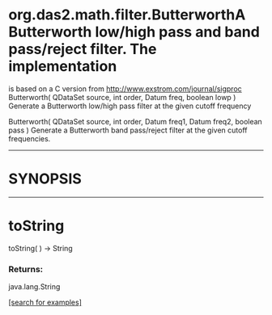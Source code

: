 # org.das2.math.filter.ButterworthA Butterworth low/high pass and band pass/reject filter. The implementation
 is based on a C version from http://www.exstrom.com/journal/sigproc
Butterworth( QDataSet source, int order, Datum freq, boolean lowp )
Generate a Butterworth low/high pass filter at the given cutoff frequency

Butterworth( QDataSet source, int order, Datum freq1, Datum freq2, boolean pass )
Generate a Butterworth band pass/reject filter at the given cutoff
 frequencies.

***
<a name="SYNOPSIS"></a>
# SYNOPSIS



***
<a name="toString"></a>
# toString
toString(  ) &rarr; String



### Returns:
java.lang.String


<a href="https://github.com/autoplot/dev/search?q=toString&unscoped_q=toString">[search for examples]</a>

